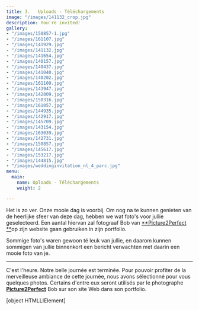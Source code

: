 ```yaml
---
title: 3.   Uploads - Téléchargements
image: "/images/141132_crop.jpg"
description: You're invited!
gallery:
- "/images/150857-1.jpg"
- "/images/161107.jpg"
- "/images/141929.jpg"
- "/images/141132.jpg"
- "/images/141654.jpg"
- "/images/140157.jpg"
- "/images/140437.jpg"
- "/images/141040.jpg"
- "/images/140202.jpg"
- "/images/161109.jpg"
- "/images/143947.jpg"
- "/images/142809.jpg"
- "/images/150316.jpg"
- "/images/161057.jpg"
- "/images/144935.jpg"
- "/images/142917.jpg"
- "/images/145709.jpg"
- "/images/143154.jpg"
- "/images/163039.jpg"
- "/images/142731.jpg"
- "/images/150857.jpg"
- "/images/145617.jpg"
- "/images/153217.jpg"
- "/images/144815.jpg"
- "/images/weddinginvitation_nl_4_parc.jpg"
menu:
  main:
    name: Uploads - Téléchargements
    weight: 2

---
```

Het is zo ver. Onze mooie dag is voorbij. Om nog na te kunnen genieten van de heerlijke sfeer van deze dag, hebben we wat foto's voor jullie geselecteerd. Een aantal hiervan zal fotograaf Bob van [**Picture2Perfect **](https://picture2perfect.nl/)op zijn website gaan gebruiken in zijn portfolio.

Sommige foto's waren gewoon té leuk van jullie, en daarom kunnen sommigen van jullie binnenkort een bericht verwachten met daarin een mooie foto van je.

***

C'est l'heure. Notre belle journée est terminée. Pour pouvoir profiter de la merveilleuse ambiance de cette journée, nous avons sélectionné pour vous quelques photos. Certains d'entre eux seront utilisés par le photographe [**Picture2Perfect**](https://picture2perfect.nl/) Bob sur son site Web dans son portfolio.

\[object HTMLLIElement\]